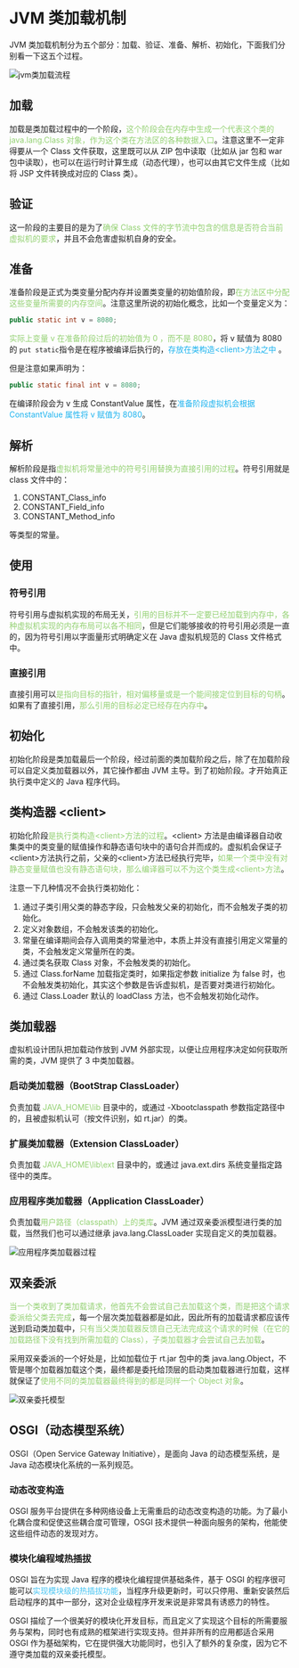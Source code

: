 # JVM 类加载机制

JVM 类加载机制分为五个部分：加载、验证、准备、解析、初始化，下面我们分别看一下这五个过程。

<img :src="$withBase('/img/java/jvm/jvm类加载流程.png')" alt="jvm类加载流程">

## 加载

加载是类加载过程中的一个阶段，<font color='#93D172'>这个阶段会在内存中生成一个代表这个类的 java.lang.Class 对象，作为这个类在方法区的各种数据入口</font>。注意这里不一定非得要从一个 Class 文件获取，这里既可以从 ZIP 包中读取（比如从 jar 包和 war 包中读取），也可以在运行时计算生成（动态代理），也可以由其它文件生成（比如将 JSP 文件转换成对应的 Class 类）。

## 验证

这一阶段的主要目的是为了<font color='#93D172'>确保 Class 文件的字节流中包含的信息是否符合当前虚拟机的要求</font>，并且不会危害虚拟机自身的安全。

## 准备

准备阶段是正式为类变量分配内存并设置类变量的初始值阶段，即<font color='#93D172'>在方法区中分配这些变量所需要的内存空间</font>。注意这里所说的初始化概念，比如一个变量定义为：

``` java
public static int v = 8080;
```

<font color='#93D172'>实际上变量 v 在准备阶段过后的初始值为 0 ，而不是 8080</font>，将 v 赋值为 8080 的 `put static`指令是在程序被编译后执行的，<font color='#1BB3EF'>存放在类构造\<client\>方法之中</font> 。

但是注意如果声明为：

``` java
public static final int v = 8080;
```

在编译阶段会为 v 生成 ConstantValue 属性，在<font color='#1BB3EF'>准备阶段虚拟机会根据 ConstantValue 属性将 v 赋值为 8080</font>。

## 解析

解析阶段是指<font color='#93D172'>虚拟机将常量池中的符号引用替换为直接引用的过程</font>。符号引用就是 class 文件中的：

1. CONSTANT_Class_info
2. CONSTANT_Field_info
3. CONSTANT_Method_info

等类型的常量。

## 使用

### 符号引用

符号引用与虚拟机实现的布局无关，<font color='#93D172'>引用的目标并不一定要已经加载到内存中，各种虚拟机实现的内存布局可以各不相同</font>，但是它们能够接收的符号引用必须是一直的，因为符号引用以字面量形式明确定义在 Java 虚拟机规范的 Class 文件格式中。

### 直接引用

直接引用可以<font color='#93D172'>是指向目标的指针，相对偏移量或是一个能间接定位到目标的句柄</font>。如果有了直接引用，<font color='#93D172'>那么引用的目标必定已经存在内存中</font>。

## 初始化

初始化阶段是类加载最后一个阶段，经过前面的类加载阶段之后，除了在加载阶段可以自定义类加载器以外，其它操作都由 JVM 主导。到了初始阶段。才开始真正执行类中定义的 Java 程序代码。

## 类构造器 \<client\>

初始化阶段<font color='#93D172'>是执行类构造\<client\>方法的过程</font>。\<client\> 方法是由编译器自动收集类中的类变量的赋值操作和静态语句块中的语句合并而成的。虚拟机会保证子\<client\>方法执行之前，父亲的\<client\>方法已经执行完毕，<font color='#93D172'>如果一个类中没有对静态变量赋值也没有静态语句块，那么编译器可以不为这个类生成\<client\>方法</font>。

注意一下几种情况不会执行类初始化：

1. 通过子类引用父类的静态字段，只会触发父亲的初始化，而不会触发子类的初始化。
2. 定义对象数组，不会触发该类的初始化。
3. 常量在编译期间会存入调用类的常量池中，本质上并没有直接引用定义常量的类，不会触发定义常量所在的类。
4. 通过类名获取 Class 对象，不会触发类的初始化。
5. 通过 Class.forName 加载指定类时，如果指定参数 initialize 为 false 时，也不会触发类初始化，其实这个参数是告诉虚拟机，是否要对类进行初始化。
6. 通过 Class.Loader 默认的 loadClass 方法，也不会触发初始化动作。

## 类加载器

虚拟机设计团队把加载动作放到 JVM 外部实现，以便让应用程序决定如何获取所需的类，JVM 提供了 3 中类加载器。

### 启动类加载器（BootStrap ClassLoader）

负责加载 <font color='#93D172'>JAVA_HOME\lib</font> 目录中的，或通过 -Xbootclasspath 参数指定路径中的，且被虚拟机认可（按文件识别，如 rt.jar）的类。

### 扩展类加载器（Extension ClassLoader）

负责加载 <font color='#93D172'>JAVA_HOME\lib\ext</font> 目录中的，或通过 java.ext.dirs 系统变量指定路径中的类库。

### 应用程序类加载器（Application ClassLoader）

负责加载<font color='#93D172'>用户路径（classpath）上的类库</font>。JVM 通过双亲委派模型进行类的加载，当然我们也可以通过继承 java.lang.ClassLoader 实现自定义的类加载器。

<img :src="$withBase('/img/java/jvm/应用程序类加载器过程.png')" alt="应用程序类加载器过程">

## 双亲委派

<font color='#93D172'>当一个类收到了类加载请求，他首先不会尝试自己去加载这个类，而是把这个请求委派给父类去完成</font>，每一个层次类加载器都是如此，因此所有的加载请求都应该传送到启动类加载中，<font color='#93D172'>只有当父类加载器反馈自己无法完成这个请求的时候（在它的加载路径下没有找到所需加载的 Class），子类加载器才会尝试自己去加载</font>。

采用双亲委派的一个好处是，比如加载位于 rt.jar 包中的类 java.lang.Object，不管是哪个加载器加载这个类，最终都是委托给顶层的启动类加载器进行加载，这样就保证了<font color='#93D172'>使用不同的类加载器最终得到的都是同样一个 Object 对象</font>。

<img :src="$withBase('/img/java/jvm/双亲委托模型.png')" alt="双亲委托模型">

## OSGI（动态模型系统）

OSGI（Open Service Gateway Initiative），是面向 Java 的动态模型系统，是 Java 动态模块化系统的一系列规范。

### 动态改变构造

OSGI 服务平台提供在多种网络设备上无需重启的动态改变构造的功能。为了最小化耦合度和促使这些耦合度可管理，OSGI 技术提供一种面向服务的架构，他能使这些组件动态的发现对方。

### 模块化编程域热插拔

OSGI 旨在为实现 Java 程序的模块化编程提供基础条件，基于 OSGI 的程序很可能可以<font color='#45C4F3'>实现模块级的热插拔功能</font>，当程序升级更新时，可以只停用、重新安装然后启动程序的其中一部分，这对企业级程序开发来说是非常具有诱惑力的特性。

OSGI 描绘了一个很美好的模块化开发目标，而且定义了实现这个目标的所需要服务与架构，同时也有成熟的框架进行实现支持。但并非所有的应用都适合采用 OSGI 作为基础架构，它在提供强大功能同时，也引入了额外的复杂度，因为它不遵守类加载的双亲委托模型。

